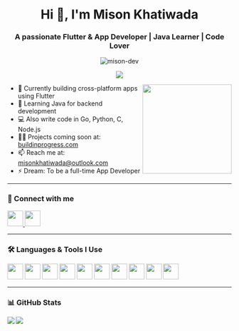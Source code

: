 <h1 align="center">Hi 👋, I'm Mison Khatiwada</h1>
<h3 align="center">A passionate Flutter & App Developer | Java Learner | Code Lover</h3>

<p align="center">
  <img src="https://komarev.com/ghpvc/?username=mison-dev&label=Profile%20views&color=0e75b6&style=flat" alt="mison-dev" />
</p>

<p align="center">
  <img src="https://github-profile-trophy.vercel.app/?username=mison-dev&theme=dracula&no-frame=true&no-bg=true&margin-w=15" />
</p>

<img align="right" height="200" src="https://media.giphy.com/media/qgQUggAC3Pfv687qPC/giphy.gif" />

- 🔭 Currently building cross-platform apps using Flutter  
- 🌱 Learning Java for backend development  
- 💻 Also write code in Go, Python, C, Node.js  
- 👨‍💻 Projects coming soon at: [buildinprogress.com](http://www.buildinprogress.com)  
- 📫 Reach me at: misonkhatiwada@outlook.com  
- ⚡ Dream: To be a full-time App Developer  

---

<h3 align="left">🔗 Connect with me</h3>

<div align="left">
  <a href="mailto:misonkhatiwada@outlook.com">
    <img src="https://img.shields.io/static/v1?message=Outlook&logo=microsoft-outlook&label=&color=0078D4&logoColor=white&labelColor=&style=for-the-badge" height="35" />
  </a>
  <img src="https://img.shields.io/static/v1?message=Discord&logo=discord&label=&color=7289DA&logoColor=white&labelColor=&style=for-the-badge" height="35" />
</div>

---

<h3 align="left">🛠️ Languages & Tools I Use</h3>

<div align="left">
  <img src="https://cdn.jsdelivr.net/gh/devicons/devicon/icons/flutter/flutter-original.svg" height="35" />
  <img src="https://cdn.jsdelivr.net/gh/devicons/devicon/icons/dart/dart-original.svg" height="35" />
  <img src="https://cdn.jsdelivr.net/gh/devicons/devicon/icons/java/java-original.svg" height="35" />
  <img src="https://cdn.jsdelivr.net/gh/devicons/devicon/icons/go/go-original.svg" height="35" />
  <img src="https://cdn.jsdelivr.net/gh/devicons/devicon/icons/python/python-original.svg" height="35" />
  <img src="https://cdn.jsdelivr.net/gh/devicons/devicon/icons/c/c-original.svg" height="35" />
  <img src="https://cdn.jsdelivr.net/gh/devicons/devicon/icons/nodejs/nodejs-original.svg" height="35" />
  <img src="https://cdn.jsdelivr.net/gh/devicons/devicon/icons/html5/html5-original.svg" height="35" />
  <img src="https://cdn.jsdelivr.net/gh/devicons/devicon/icons/css3/css3-original.svg" height="35" />
  <img src="https://cdn.jsdelivr.net/gh/devicons/devicon/icons/git/git-original.svg" height="35" />
</div>

---

<h3 align="left">📊 GitHub Stats</h3>

<p>
  <img align="left" src="https://github-readme-stats.vercel.app/api/top-langs/?username=mison-dev&layout=compact&theme=radical" />
</p>

<p>
  <img align="center" src="https://github-readme-stats.vercel.app/api?username=mison-dev&show_icons=true&theme=radical" />
</p>
